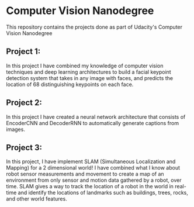 # Computer Vision Nanodegree

This repository contains the projects done as part of Udacity's Computer Vision Nanodegree

## Project 1:
In this project I have combined my knowledge of computer vision techniques and deep learning architectures to build a facial keypoint detection system that takes in any image with faces, and predicts the location of 68 distinguishing keypoints on each face.

## Project 2:
In this project I have created a neural network architecture that consists of EncoderCNN and DecoderRNN to automatically generate captions from images.

## Project 3:
In this project, I have implement SLAM (Simultaneous Localization and Mapping) for a 2 dimensional world! I have combined what I know about robot sensor measurements and movement to create a map of an environment from only sensor and motion data gathered by a robot, over time. SLAM gives a way to track the location of a robot in the world in real-time and identify the locations of landmarks such as buildings, trees, rocks, and other world features.
